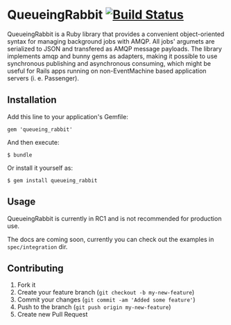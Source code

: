 # QueueingRabbit [![Build Status](https://travis-ci.org/temochka/queueing_rabbit.png?branch=master)](https://travis-ci.org/temochka/queueing_rabbit)

QueueingRabbit is a Ruby library that provides a convenient object-oriented
syntax for managing background jobs with AMQP. All jobs' argumets are
serialized to JSON and transfered as AMQP message payloads. The library
implements amqp and bunny gems as adapters, making it possible to use
synchronous publishing and asynchronous consuming, which might be useful for
Rails apps running on non-EventMachine based application servers (i. e.
Passenger).

## Installation

Add this line to your application's Gemfile:

    gem 'queueing_rabbit'

And then execute:

    $ bundle

Or install it yourself as:

    $ gem install queueing_rabbit

## Usage

QueueingRabbit is currently in RC1 and is not recommended for production use.

The docs are coming soon, currently you can check out the examples in
`spec/integration` dir.

## Contributing

1. Fork it
2. Create your feature branch (`git checkout -b my-new-feature`)
3. Commit your changes (`git commit -am 'Added some feature'`)
4. Push to the branch (`git push origin my-new-feature`)
5. Create new Pull Request
